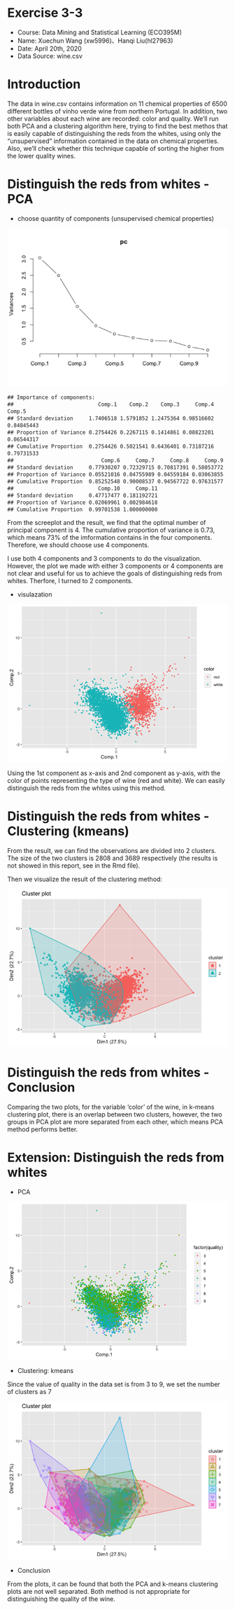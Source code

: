 Exercise 3-3
============

-   Course: Data Mining and Statistical Learning (ECO395M)
-   Name: Xuechun Wang (xw5996)、Hanqi Liu(hl27963)
-   Date: April 20th, 2020
-   Data Source: wine.csv

Introduction
============

The data in wine.csv contains information on 11 chemical properties of
6500 different bottles of vinho verde wine from northern Portugal. In
addition, two other variables about each wine are recorded: color and
quality. We’ll run both PCA and a clustering algorithm here, trying to
find the best methos that is easily capable of distinguishing the reds
from the whites, using only the “unsupervised” information contained in
the data on chemical properties. Also, we’ll check whether this
technique capable of sorting the higher from the lower quality wines.

Distinguish the reds from whites - PCA
======================================

-   choose quantity of components (unsupervised chemical properties)

![](wine_files/figure-markdown_strict/unnamed-chunk-2-1.png)

    ## Importance of components:
    ##                           Comp.1    Comp.2    Comp.3     Comp.4     Comp.5
    ## Standard deviation     1.7406518 1.5791852 1.2475364 0.98516602 0.84845443
    ## Proportion of Variance 0.2754426 0.2267115 0.1414861 0.08823201 0.06544317
    ## Cumulative Proportion  0.2754426 0.5021541 0.6436401 0.73187216 0.79731533
    ##                            Comp.6     Comp.7     Comp.8     Comp.9
    ## Standard deviation     0.77930207 0.72329715 0.70817391 0.58053772
    ## Proportion of Variance 0.05521016 0.04755989 0.04559184 0.03063855
    ## Cumulative Proportion  0.85252548 0.90008537 0.94567722 0.97631577
    ##                           Comp.10     Comp.11
    ## Standard deviation     0.47717477 0.181192721
    ## Proportion of Variance 0.02069961 0.002984618
    ## Cumulative Proportion  0.99701538 1.000000000

From the screeplot and the result, we find that the optimal number of
principal component is 4. The cumulative proportion of variance is 0.73,
which means 73% of the imformation contains in the four components.
Therefore, we should choose use 4 components.

I use both 4 components and 3 components to do the visualization.
However, the plot we made with either 3 components or 4 components are
not clear and useful for us to achieve the goals of distinguishing reds
from whites. Therfore, I turned to 2 components.

-   visulazation

![](wine_files/figure-markdown_strict/unnamed-chunk-3-1.png)

Using the 1st component as x-axis and 2nd component as y-axis, with the
color of points representing the type of wine (red and white). We can
easily distinguish the reds from the whites using this method.

Distinguish the reds from whites - Clustering (kmeans)
======================================================

From the result, we can find the observations are divided into 2
clusters. The size of the two clusters is 2808 and 3689 respectively
(the results is not showed in this report, see in the Rmd file).

Then we visualize the result of the clustering method:

![](wine_files/figure-markdown_strict/unnamed-chunk-5-1.png)

Distinguish the reds from whites - Conclusion
=============================================

Comparing the two plots, for the variable ‘color’ of the wine, in
k-means clustering plot, there is an overlap between two clusters,
however, the two groups in PCA plot are more separated from each other,
which means PCA method performs better.

Extension: Distinguish the reds from whites
===========================================

-   PCA

![](wine_files/figure-markdown_strict/unnamed-chunk-6-1.png)

-   Clustering: kmeans

Since the value of quality in the data set is from 3 to 9, we set the
number of clusters as 7

![](wine_files/figure-markdown_strict/unnamed-chunk-7-1.png)

-   Conclusion

From the plots, it can be found that both the PCA and k-means clustering
plots are not well separated. Both method is not appropriate for
distinguishing the quality of the wine.
